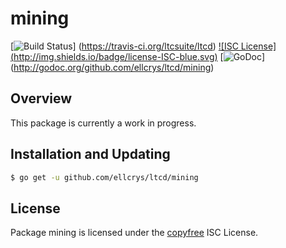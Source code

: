 mining
======

[![Build Status](http://img.shields.io/travis/ltcsuite/ltcd.svg)]
(https://travis-ci.org/ltcsuite/ltcd) [![ISC License]
(http://img.shields.io/badge/license-ISC-blue.svg)](http://copyfree.org)
[![GoDoc](https://img.shields.io/badge/godoc-reference-blue.svg)]
(http://godoc.org/github.com/ellcrys/ltcd/mining)

## Overview

This package is currently a work in progress.

## Installation and Updating

```bash
$ go get -u github.com/ellcrys/ltcd/mining
```

## License

Package mining is licensed under the [copyfree](http://copyfree.org) ISC
License.
